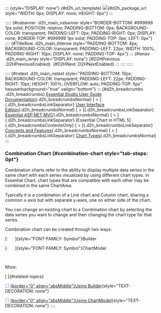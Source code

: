 ::: {style="DISPLAY: none"}
[](ms-xhelp:///?Id=d2h_url_template){#d2h_url_template} ![](!package_url!){#d2h_package_url style="WIDTH: 0px; DISPLAY: none; HEIGHT: 0px"}
:::

::::: {#nsbanner .d2h_main_nsbanner style="BORDER-BOTTOM: #999999 1px solid; POSITION: relative; PADDING-BOTTOM: 0px; BACKGROUND-COLOR: transparent; PADDING-LEFT: 0px; PADDING-RIGHT: 0px; DISPLAY: none; BORDER-TOP: #999999 1px solid; PADDING-TOP: 0px; LEFT: 0px"}
:::: {#TitleRow .d2h_main_titlerow style="PADDING-BOTTOM: 4px; BACKGROUND-COLOR: transparent; PADDING-LEFT: 22px; WIDTH: 100%; PADDING-RIGHT: 10px; DISPLAY: none; PADDING-TOP: 4px"}
::: {#ienav .d2h_main_ienav style="DISPLAY: none"}
[](ms-xhelp:///?Id=5de098f5-0d83-4683-8880-23967cfc8ece){#D2HPrevious .D2HPreviousEnabled}  [](ms-xhelp:///?Id=78c9ed0f-f671-4f59-9b81-00205ead7959){#D2HNext .D2HNextEnabled}
:::
::::
:::::

:::: {#nstext .d2h_main_nstext style="PADDING-BOTTOM: 10px; BACKGROUND-COLOR: transparent; PADDING-LEFT: 22px; PADDING-RIGHT: 10px; HEIGHT: 100%; OVERFLOW: auto; PADDING-TOP: 5px" hasuserbackground="true" valign="bottom"}
::: {#d2h_breadcrumbs .d2h_breadcrumbs}
[Essential Studio User Guide Documentation](ms-xhelp:///?Id=12457748-09e3-4d74-a240-8e049cedf030){.d2h_breadcrumbsNormal} [ \> ]{.d2h_breadcrumbsLinkSeparator} [User Interface Edition](ms-xhelp:///?Id=c29296b7-531c-413b-a0ec-488ca1f7f669){.d2h_breadcrumbsNormal} [ \> ]{.d2h_breadcrumbsLinkSeparator} [Essential ASP.NET MVC](ms-xhelp:///?Id=4b14e7d1-65c4-4f67-b1aa-2c37709905a5){.d2h_breadcrumbsNormal} [ \> ]{.d2h_breadcrumbsLinkSeparator} [Essential Chart in HTML 5]{.d2h_breadcrumbsContentsOnly} [ \> ]{.d2h_breadcrumbsLinkSeparator} [Concepts and Features](ms-xhelp:///?Id=67645206-a62c-4d69-9ad4-52c865a681a5){.d2h_breadcrumbsNormal} [ \> ]{.d2h_breadcrumbsLinkSeparator} [Chart Types](ms-xhelp:///?Id=1938332d-bedf-44f1-b04c-ced33643f66b){.d2h_breadcrumbsNormal}
:::

### Combination Chart {#combination-chart style="tab-stops: 0pt"}

Combination charts refer to the ability to display multiple data series in the same chart with each series visualized by using different chart types. In Essential Chart, chart types that are compatible with each other may be combined in the same ChartArea.

Typically it is a combination of a Line chart and Column chart, sharing a common x-axis but with separate y-axes, one on either side of the chart.

You can change an existing chart to a Combination chart by selecting the data series you want to change and then changing the chart type for that series.    

Combination chart can be created through two ways:

[·      ]{style="FONT-FAMILY: Symbol"}Builder

[·      ]{style="FONT-FAMILY: Symbol"}ChartModel

 

More:

[ ]{#related-topics}

[![](button.gif){border="0" align="absMiddle"}Using Builder](ms-xhelp:///?Id=d0fc6a10-5944-48da-a787-f775c6f4e9c5){style="TEXT-DECORATION: none"}

[![](button.gif){border="0" align="absMiddle"}Using ChartModel](ms-xhelp:///?Id=e54a53aa-1227-459b-b7c4-c8c1cfc40473){style="TEXT-DECORATION: none"}
::::
